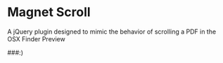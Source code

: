 Magnet Scroll
=============

A jQuery plugin designed to mimic the behavior of scrolling a PDF in the OSX Finder Preview

###:)
